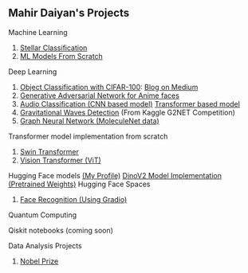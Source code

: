 ## Mahir Daiyan's Projects

Machine Learning
1. [Stellar Classification](https://github.com/MHRDYN7/stellar-classification/blob/main/STELLAR_CLASSIFICATION.ipynb)
2. [ML Models From Scratch](https://colab.research.google.com/drive/1T9K9AbhCRGIaY178Jb34g2Q7xDqY1-g9)

Deep Learning
1. [Object Classification with CIFAR-100](https://colab.research.google.com/drive/19ltCjjQ5aI_1DgOoHy4JSdLU6Ayf2SkM): [Blog on Medium](https://medium.com/@mahir15daiyan/exploration-of-the-hidden-statistics-behind-the-nobel-prize-using-pandas-8042496f0c92?source=user_profile---------0----------------------------)
2. [Generative Adversarial Network for Anime faces](https://colab.research.google.com/drive/18n4YCW54M5bngKnZrIPQiX993k8V8Fi5) 
3. [Audio Classification (CNN based model)](https://colab.research.google.com/drive/1M_eofb8qzbNT6ds2psSPblwRwoXsIYvw) [Transformer based model](https://huggingface.co/MHRDYN7/distilhubert-finetuned-gtzan/tree/main)
5. [Gravitational Waves Detection](https://colab.research.google.com/drive/1FPQIVYLw3_SxnClacjwCg1uJ7JhuM8SO?usp=sharing) (From Kaggle G2NET Competition)
6. [Graph Neural Network (MoleculeNet data)](https://colab.research.google.com/drive/1nBIGB8EWFUMRsO_xHWfe2qRxMSbz1QHI?usp=sharing)

Transformer model implementation from scratch
1. [Swin Transformer](https://colab.research.google.com/drive/14tm9sq6_Mc57FCgtOsVf4osjY0nKt7rT?usp=sharing)
2. [Vision Transformer (ViT)](https://colab.research.google.com/drive/1zrdhH1SYDyJXA4XArGjm0DTlC16000oX?usp=sharing) 

Hugging Face models [(My Profile)](https://huggingface.co/MHRDYN7)
[DinoV2 Model Implementation (Pretrained Weights)](https://huggingface.co/MHRDYN7/dinov2-base/tree/main)
Hugging Face Spaces 
1. [Face Recognition (Using Gradio)](https://huggingface.co/spaces/MHRDYN7/FaceRecognition)

Quantum Computing 

Qiskit notebooks (coming soon)

Data Analysis Projects
1. [Nobel Prize](https://medium.com/@mahir15daiyan/exploration-of-the-hidden-statistics-behind-the-nobel-prize-using-pandas-8042496f0c92?source=user_profile---------0----------------------------) 
 
